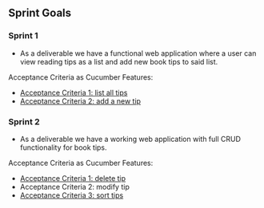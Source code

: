 ## Sprint Goals

### Sprint 1

- As a deliverable we have a functional web application where a user can view reading tips as a list and add new book tips to said list.

Acceptance Criteria as Cucumber Features:
- [Acceptance Criteria 1: list all tips](/src/test/resources/ohtutips/01_list_all.feature)
- [Acceptance Criteria 2: add a new tip](/src/test/resources/ohtutips/02_add_new.feature) 

### Sprint 2

- As a deliverable we have a working web application with full CRUD functionality for book tips.

Acceptance Criteria as Cucumber Features:
- [Acceptance Criteria 1: delete tip](/src/test/resources/ohtutips/03_delete.feature)
- Acceptance Criteria 2: modify tip
- [Acceptance Criteria 3: sort tips](/src/test/resources/ohtutips/04_sort_tips.feature)
